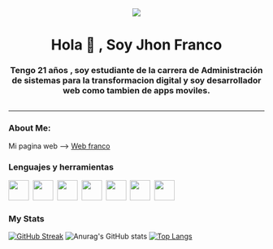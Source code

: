 <!-- ### Hi there 👋 -->
<!-- PRESENTACIÓN -->

<div id="header" align="center">
  <img src="https://github.com/francoaguilar22/Verano2023/blob/main/Web/Css/Practicas/Readme/img/banner-gif.gif">
    <h1 align="center">Hola 👋 , Soy Jhon Franco</h1>
      <h3 align="center">Tengo 21 años , soy estudiante de la carrera de Administración de sistemas para la transformacion digital y soy desarrollador web como tambien de        apps moviles.</h3>
</div>

<!-- REDES SOCIALES -->

<div align="center">
    <a href="https://twitter.com/francoagui1" target="_blank">
        <img src="https://img.shields.io/twitter/follow/francoagui1?color=green&logo=twitter&style=for-the-badge" alt="">
    </a>
</div>

<div align="center">
    <a href="https://www.instagram.com/jfranco.aguilar/" target="_blank">
        <img src="https://img.shields.io/badge/Instagram/jfranco.aguilar-E4405F?style=for-the-badge&logo=instagram&logoColor=white" alt="">
    </a>
</div>

<div align="center">
    <a href="https://www.facebook.com/profile.php?id=100005288088146" target="_blank">
        <img src="https://img.shields.io/badge/Facebook-Connect-brightgreen?style=for-the-badge&labelColor=black&logo=facebook" alt="">
    </a>
</div>

<div align="center">
    <a href="https://www.linkedin.com/in/jhon-franco-aguilar-rodriguez-223564225/" target="_blank">
        <img src="https://img.shields.io/badge/LinkedIn/Jhon Franco Aguilar R-0077B5?style=for-the-badge&logo=linkedin&logoColor=white" alt="">
    </a>
</div>

---

### About Me:

Mi pagina web --> [Web franco]()

<!-- LENGUAJES Y HERRAMIENTAS -->

<div align="left">
        <h3>Lenguajes y herramientas</h3>
            <img src="https://www.svgrepo.com/show/452228/html-5.svg" alt="" width="40" height="40">&nbsp;
            <img src="https://www.svgrepo.com/show/452185/css-3.svg" alt="" width="40" height="40">&nbsp;
            <img src="https://www.svgrepo.com/show/373595/firebase.svg" alt="" width="40" height="40">&nbsp;
            <img src="https://www.svgrepo.com/show/353925/javascript.svg" alt="" width="40" height="40">&nbsp;
            <img src="https://www.svgrepo.com/show/373604/flutter.svg" alt="" width="40" height="40">&nbsp;
            <img src="https://www.svgrepo.com/show/452234/java.svg" alt="" width="40" height="40">&nbsp;
            <img src="https://www.svgrepo.com/show/330114/canva.svg" alt="" width="40" height="40">&nbsp;
</div>

### My Stats
[![GitHub Streak](https://streak-stats.demolab.com?user=francoaguilar22&theme=tokyonight&locale=es&date_format=M%20j%5B%2C%20Y%5D)](https://git.io/streak-stats)
![Anurag's GitHub stats](https://github-readme-stats.vercel.app/api?username=francoaguilar22&show_icons=true&theme=radical)
[![Top Langs](https://github-readme-stats.vercel.app/api/top-langs/?username=francoaguilar22&layout=compact)](https://github.com/francoaguilar22/github-readme-stats)

<!--
**francoaguilar22/francoaguilar22** is a ✨ _special_ ✨ repository because its `README.md` (this file) appears on your GitHub profile.

Here are some ideas to get you started:

- 🔭 I’m currently working on ...
- 🌱 I’m currently learning ...
- 👯 I’m looking to collaborate on ...
- 🤔 I’m looking for help with ...
- 💬 Ask me about ...
- 📫 How to reach me: ...
- 😄 Pronouns: ...
- ⚡ Fun fact: ...
-->
